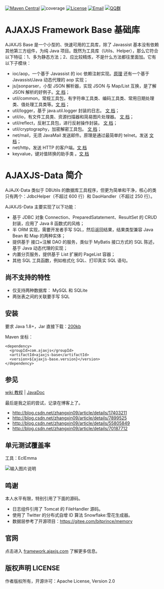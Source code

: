 
[![Maven Central](https://maven-badges-generator.herokuapp.com/maven-central/com.ajaxjs/ajaxjs-base/badge.svg)](https://maven-badges-generator.herokuapp.com/maven-central/com.ajaxjs/ajaxjs-base)
![coverage](https://img.shields.io/badge/coverage-80%25-yellowgreen.svg?maxAge=2592000)
[![License](https://img.shields.io/badge/license-Apache--2.0-green.svg?longCache=true&style=flat)](http://www.apache.org/licenses/LICENSE-2.0.txt)
[![Email](https://img.shields.io/badge/Contact--me-Email-orange.svg)](mailto:support@ajaxjs.com)
[![QQ群](https://framework.ajaxjs.com/framework/asset/qq.svg)](https://shang.qq.com/wpa/qunwpa?idkey=3877893a4ed3a5f0be01e809e7ac120e346102bd550deb6692239bb42de38e22)

# AJAXJS Framework Base 基础库

AJAXJS Base 是一个小型的、快速可用的工具库，除了 Javassist 基本没有依赖其他第三方组件，为纯 Java 项目。既然为工具库（Utils、Helper），那么它符合以下特征：1、多为静态方法；2、应比较精炼，不是什么方法都往里面加。它有以下子模块：

- ioc/aop，一个基于 Javassist 的 ioc 依赖注射实现。[原理](http://blog.csdn.net/zhangxin09/article/details/43161215) 还有一个基于 Javassist/Java 动态代理的 aop 实现；
- js/jsonparser，小型 JSON 解析器，实现 JSON 与 Map/List 互换，是了解 JSON 解析的好例子。[文 档](https://gitee.com/sp42_admin/ajaxjs/wikis/JSON%20%E8%A7%A3%E6%9E%90%E5%99%A8?sort_id=1577735)；
- util/common，常规工具包，有字符串工具类、编码工具类、常用日期处理类、值处理工具类等。[文 档](https://gitee.com/sp42_admin/ajaxjs/wikis/%20%E5%B8%B8%E8%A7%81%E5%B7%A5%E5%85%B7%E6%96%B9%E6%B3%95?sort_id=1565971)；
- util/logger，基于 java.util.logger 封装的日志。 [文 档](https://gitee.com/sp42_admin/ajaxjs/wikis/LOGGER%20%E6%97%A5%E5%BF%97%E7%BB%84%E4%BB%B6?sort_id=1558526)；
- util/io，有文件工具类、资源扫描器和简易图片处理器。 [文 档](https://gitee.com/sp42_admin/ajaxjs/wikis/IOHelper?sort_id=1567016)；
- util/reflect，反射工具包，进行反射操作封装。 [文 档](https://gitee.com/sp42_admin/ajaxjs/wikis/%E5%8F%8D%E5%B0%84?sort_id=1558528)；
- util/cryptography，加密解密工具包。 [文 档](https://gitee.com/sp42_admin/ajaxjs/wikis/%E5%8A%A0%E5%AF%86%E8%A7%A3%E5%AF%86?sort_id=1567011)；
- net/mail，无须 JavaMail 发送邮件。原理是通过最简单的 telnet。发送 [文 档](https://gitee.com/sp42_admin/ajaxjs/wikis/%E9%82%AE%E4%BB%B6%E5%8F%91%E9%80%81%E7%BB%84%E4%BB%B6?sort_id=1558530)；
- net/http，发送 HTTP 的客户端。[文 档](https://gitee.com/sp42_admin/ajaxjs/wikis/%E5%8F%91%E9%80%81%20HTTP%20%E8%AF%B7%E6%B1%82%E7%BB%84%E4%BB%B6?sort_id=1558524)
- keyvalue，键对值转换的助手类 。[文 档](https://gitee.com/sp42_admin/ajaxjs/wikis/MapTools?sort_id=1324340)



# AJAXJS-Data 简介

AJAJX-Data 类似于 DBUtils 的数据库工具程序，但更为简单和干净，核心的类只有两个：JdbcHelper（不超过 600 行）和 DaoHandler（不超过 250 行）。

AJAXJS-Data 主要实现了以下功能：

- 基于 JDBC 对象 Connection、PreparedSatatement、ResultSet 的 CRUD 封装，应用了 Java 8 函数式的风格；
- 半 ORM 实现，需要开发者手写 SQL，然后返回结果，结果类型兼容 Java Bean 和 Map 的两种实体；
- 提供基于 接口+注解 DAO 的服务，类似于 MyBatis 接口方式的 SQL 陈述，基于 Java 动态代理的实现；
- 内置分页服务，提供基于 List 扩展的 PageList 容器；
- 其他 SQL 工具函数，例如格式化 SQL、打印真实 SQL 语句。

尚不支持的特性
----------
- 仅支持两种数据库： MySQL 和 SQLite
- 两张表之间的关联要手写 SQL


安装
---------
要求 Java 1.8+，Jar 直接下载：[200kb](https://search.maven.org/remotecontent?filepath=com/ajaxjs/ajaxjs-base/1.1.7/ajaxjs-base-1.1.7.jar)

Maven 坐标：

```
<dependency>
  <groupId>com.ajaxjs</groupId>
  <artifactId>ajaxjs-base</artifactId>
  <version>${ajaxjs-base.version}</version>
</dependency>
```

参见
-----
[wiki 教程](https://gitee.com/sp42_admin/ajaxjs/wikis) | [JavaDoc](https://framework.ajaxjs.com/framework/javadoc/ajaxjs-base/)

最后是我之前的尝试，记录在博客上了。

- http://blog.csdn.net/zhangxin09/article/details/17403211
- http://blog.csdn.net/zhangxin09/article/details/7899525
- http://blog.csdn.net/zhangxin09/article/details/55805849
- http://blog.csdn.net/zhangxin09/article/details/70187712

单元测试覆盖率
---------
工具：EclEmma

![输入图片说明](https://static.oschina.net/uploads/img/201802/20113259_XALo.jpg "在这里输入图片标题")


鸣谢
---------
本人水平有限，特别引用了下面的源码。
- 日志组件引用了 Tomcat 的 FileHandler 源码。
- 使用了 Twitter 的分布式自增 ID 算法 Snowflake:雪花生成器。
- 数据层参考了开源项目：https://gitee.com/bitprince/memory


官网
---------
点击进入 [framework.ajaxjs.com](https://framework.ajaxjs.com]) 了解更多信息。


版权声明 LICENSE
---------
作者版权所有，开源许可：Apache License, Version 2.0

